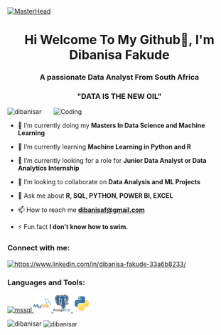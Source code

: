 <a href="https://dibanisar.io">
  <img src="https://www.noahdigital.ca/wp-content/uploads/2018/02/data_analytics_banner.jpg" alt="MasterHead" width="1400" height="250">
</a>





<h1 align="center">Hi Welcome To My Github👋, I'm Dibanisa Fakude</h1>
<h3 align="center">A passionate Data Analyst From South Africa</h3>
<h3 align="center">"DATA IS THE NEW OIL"</h3>
<img align="right" alt="Coding" width="400" src= "https://cdn.dribbble.com/users/2131993/screenshots/4948736/thoughtworks-gif_dribbble.gif">

<p align="left"> <img src="https://komarev.com/ghpvc/?username=dibanisar&label=Profile%20views&color=0e75b6&style=flat" alt="dibanisar" /> </p>

- 🔭 I’m currently doing my **Masters In Data Science and Machine Learning**

- 🌱 I’m currently learning **Machine Learning in Python and R**
  
-  🌱 I’m currently looking for a role for **Junior Data Analyst or Data Analytics Internship**

- 👯 I’m looking to collaborate on **Data Analysis and ML Projects**

- 💬 Ask me about **R, SQL, PYTHON, POWER BI, EXCEL**

- 📫 How to reach me **dibanisaf@gmail.com**

- ⚡ Fun fact **I don't know how to swim.**

<h3 align="left">Connect with me:</h3>
<p align="left">
<a href="https://linkedin.com/in/https://www.linkedin.com/in/dibanisa-fakude-33a6b8233/" target="blank"><img align="center" src="https://raw.githubusercontent.com/rahuldkjain/github-profile-readme-generator/master/src/images/icons/Social/linked-in-alt.svg" alt="https://www.linkedin.com/in/dibanisa-fakude-33a6b8233/" height="30" width="40" /></a>
</p>

<h3 align="left">Languages and Tools:</h3>
<p align="left"> <a href="https://www.microsoft.com/en-us/sql-server" target="_blank" rel="noreferrer"> <img src="https://www.svgrepo.com/show/303229/microsoft-sql-server-logo.svg" alt="mssql" width="40" height="40"/> </a> <a href="https://www.mysql.com/" target="_blank" rel="noreferrer"> <img src="https://raw.githubusercontent.com/devicons/devicon/master/icons/mysql/mysql-original-wordmark.svg" alt="mysql" width="40" height="40"/> </a> <a href="https://www.postgresql.org" target="_blank" rel="noreferrer"> <img src="https://raw.githubusercontent.com/devicons/devicon/master/icons/postgresql/postgresql-original-wordmark.svg" alt="postgresql" width="40" height="40"/> </a> <a href="https://www.python.org" target="_blank" rel="noreferrer"> <img src="https://raw.githubusercontent.com/devicons/devicon/master/icons/python/python-original.svg" alt="python" width="40" height="40"/> </a> </p>

<p><img align="left" src="https://github-readme-stats.vercel.app/api/top-langs?username=dibanisar&show_icons=true&locale=en&layout=compact" alt="dibanisar" /></p>

<p>&nbsp;<img align="center" src="https://github-readme-stats.vercel.app/api?username=dibanisar&show_icons=true&locale=en" alt="dibanisar" /></p>
